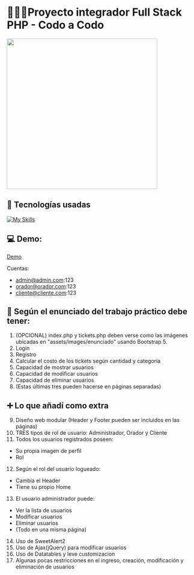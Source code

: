# 👨🏻‍💻Proyecto integrador Full Stack PHP - Codo a Codo
<img src="/assets/images/readme/index.png" height="400px;"/>

## 🦾 Tecnologías usadas
[![My Skills](https://skills.thijs.gg/icons?i=html,css,js,bootstrap,mysql,php)](https://skills.thijs.gg)

## 💻 Demo:
[Demo](http://www.proyectos.nicolascalcagno.com.ar/CodoACodo-Integrador/index.php)

Cuentas:
* admin@admin.com:123
* orador@orador.com:123
* cliente@cliente.com:123

## 📝 Según el enunciado del trabajo práctico debe tener:
1. (OPCIONAL) index.php y tickets.php deben verse como las imágenes ubicadas en "assets/images/enunciado" usando Bootstrap 5.
2. Login
3. Registro
4. Calcular el costo de los tickets según cantidad y categoría
5. Capacidad de mostrar usuarios
6. Capacidad de modificar usuarios
7. Capacidad de eliminar usuarios
8. (Estas últimas tres pueden hacerse en páginas separadas)

## ➕ Lo que añadí como extra
9. Diseño web modular (Header y Footer pueden ser incluidos en las páginas)
10. TRES tipos de rol de usuario: Administrador, Orador y Cliente
11. Todos los usuarios registrados poseen:
+ Su propia imagen de perfil
+ Rol
12. Según el rol del usuario logueado:
+ Cambia el Header
+ Tiene su propio Home
13. El usuario administrador puede:
+ Ver la lista de usuarios
+ Modificar usuarios
+ Eliminar usuarios
+ (Todo en una misma página)
14. Uso de SweetAlert2
15. Uso de Ajax(jQuery) para modificar usuarios
16. Uso de Datatables y leve customizacion
17. Algunas pocas restricciones en el ingreso, creación, modificación y eliminación de usuarios
